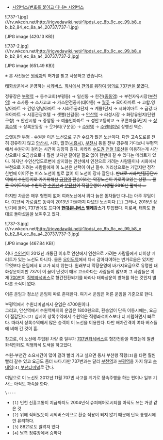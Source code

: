   * [시외버스/번호를 붙이고 다니는 시외버스](%EC%8B%9C%EC%99%B8%EB%B2%84%EC%8A%A4/%EB%B2%88%ED%98%B8%EB%A5%BC%20%EB%B6%99%EC%9D%B4%EA%B3%A0%20%EB%8B%A4%EB%8B%88%EB%8A%94%20%EC%8B%9C%EC%99%B8%EB%B2%84%EC%8A%A4.md)  

![737-1.jpg](//rv.wkcdn.net/http://rigvedawiki.net/r1/pds/_ec_8b_9c_ec_99_b8_e
b_b2_84_ec_8a_a4_20737/737-1.jpg)

[JPG image (420.13 KB)]

![737-2.jpg](//rv.wkcdn.net/http://rigvedawiki.net/r1/pds/_ec_8b_9c_ec_99_b8_e
b_b2_84_ec_8a_a4_20737/737-2.jpg)

[JPG image (651.49 KB)]

※ 본 사진들은 [원작자](http://blog.naver.com/trainmaster1)의 허가를 받고 사용하고 있습니다.

  
[태화상운](%ED%83%9C%ED%99%94%EC%83%81%EC%9A%B4.md)에서 운영하는
[시외버스](%EC%8B%9C%EC%99%B8%EB%B2%84%EC%8A%A4.md). [회사에서 편의를 위하여 임의로 737번을 붙였다.](%EC%8B%9C%EC%99%B8%EB%B2%84%EC%8A%A4/%EB%B2%88%ED%98%B8%EB%A5%BC%20%EB%B6%99%EC%9D%B4%EA%B3%A0%20%EB%8B%A4%EB%8B%88%EB%8A%94%20%EC%8B%9C%EC%99%B8%EB%B2%84%EC%8A%A4.md)

정류장은 [부평역](%EB%B6%80%ED%8F%89%EC%97%AD%28%EC%9D%B8%EC%B2%9C%29.md) →
동수교회(부평동) → 일신동 →
한전([중동역](%EC%A4%91%EB%8F%99%EC%97%AD%28%EA%B2%BD%EC%9D%B8%EC%84%A0%29.md))
→ 부천자유시장([부천역](%EB%B6%80%EC%B2%9C%EC%97%AD.md)) → 소사동 → 소사고교 → 가스안전공사(대야동)
→ [월곶](%EC%9B%94%EA%B3%B6.md) → 모아아파트 → 고합.영남아파트 → 건영.영남아파트 → 시화주공4단지 →
계룡1단지 → 시화이마트 → 금강.대우아파트 → 시흥관광호텔 → 샛뿔(신길동) →
[안산역](%EC%95%88%EC%82%B0%EC%97%AD.md) → 라성시장 → 화랑유원지(단원구청) → 안산시청 → 중앙동 →
예술인아파트 → 성안고등학교 → 푸른마을5단지 → [상록수역](%EC%83%81%EB%A1%9D%EC%88%98%EC%97%AD.md)
→ 상록운동장 → 웃거리(구운동) → [수원역](%EC%88%98%EC%9B%90%EC%97%AD.md) → [수원터미널](%EC%88%98%EC%9B%90%EC%A2%85%ED%95%A9%EB%B2%84%EC%8A%A4%ED%84%B0%EB%AF%B8%EB%84%90.md) 상행선 역순.

오랫동안 부평 - 수원을 이은 노선으로 구간 수요가 많은 노선이다. 다만
[고속도로](%EA%B3%A0%EC%86%8D%EB%8F%84%EB%A1%9C.md)를 전혀 경유하지 않고
[안산시](%EC%95%88%EC%82%B0%EC%8B%9C.md), 시화,
월곶([시흥시](%EC%8B%9C%ED%9D%A5%EC%8B%9C.md)),
[부천시](%EB%B6%80%EC%B2%9C%EC%8B%9C.md) 등을 전부 경유해 가다보니 부평역에서 수원까지 걸리는 시간이 굉장히
길다. 차라리 [수도권 전철 1호선](%EC%88%98%EB%8F%84%EA%B6%8C%20%EC%A0%84%EC%B2%A0%201%ED%98%B8%EC%84%A0.md)을 이용하는게 시간상으로나 요금상으로나 훨씬 낫지만 갈아탈 필요 없이 한번에 갈 수 있다는 메리트가
있다. 하지만 수인산업도로변에 살지않는 안산에서 인천으로 가려는 사람들이나 시화에서 부천으로 가려는 사람들에게 이 노선은 선택이 아닌 필수.
거리상으로는 가깝지만 정작 한번에 이어주는 버스 노선이 별로 없어 이 노선이 장사 잘된다. <del>반대로 시화/반월공단지역에서 수원등지로
가기위해선 [금정역](%EA%B8%88%EC%A0%95%EC%97%AD.md) 환승이라는 막장노선이 가로막고있는 상황…. 물론
오이도역과 수원역간 [수인선](%EC%88%98%EB%8F%84%EA%B6%8C%20%EC%A0%84%EC%B2%A0%20%EC%88%98%EC%9D%B8%EC%84%A0.md)과 [분당선](%EB%B6%84%EB%8B%B9%EC%84%A0.md)이 직결운행이 시행될
2016년 말까지….</del>

하지만 차급은 매우 형편이 없어 여러노선에서 뛰다 늙은 똥차들만 다니는 아주 무덤이다. 02년식 가로램프 똥럭이 2013년 가을까지 다녔던
노선이다.`[1]` 그러나, 2015년 상반기에 들어, 737번에도 드디어 **[현대유니버스](%ED%98%84%EB%8C%80%20%EC%9C%A0%EB%8B%88%EB%B2%84%EC%8A%A4.md) 엘레강스**가
투입됐다. 이로써, 태화도 현대로 돌아섰음을 보여주고 있다.

![737-3.jpg](//rv.wkcdn.net/http://rigvedawiki.net/r1/pds/_ec_8b_9c_ec_99_b8_e
b_b2_84_ec_8a_a4_20737/737-3.jpg)

[JPG image (467.84 KB)]

허나 [수인선](%EC%88%98%EB%8F%84%EA%B6%8C%20%EC%A0%84%EC%B2%A0%20%EC%88%98%EC%9D%B8%EC%84%A0.md)이 2012년 개통된 이후로 안산에서 인천으로 가려는 사람들에게 더이상 메리트가 있는 노선도 아니다. 물론
[오이도역](%EC%98%A4%EC%9D%B4%EB%8F%84%EC%97%AD.md)에서 다시 갈아타야하는 번거로움은 있지만 무엇보다
운임에서 비교가 되지 않는다. 원래부터 막장운영에 바가지요금으로 유명한 태화상운이지만 737이 이 꼴이 난것이 매우 고소하다는 사람들이
많으며 그 사람들은 이제 [700번](%EC%8B%9C%EC%99%B8%EB%B2%84%EC%8A%A4%20700.md)이
[직행좌석버스](%EC%A7%81%ED%96%89%EC%A2%8C%EC%84%9D%EB%B2%84%EC%8A%A4.md)로
형간전환되기를 바라나 태화상운이 방해를 하는 것인지 별다른 소식이 없다.

어른 운임과 청소년 운임이 따로 존재한다. 여기서 운임은 어른 운임을 기준으로 한다.

부평역에서 수원터미널까지 운임은 4700원이다.  
그리고, 안산역에서 수원역까지의 운임은 1800원으로, 환승없이 단독 이동시에는, 요금이 절감된다.`[2]` 심지어 상록수역에서 수원역은
직행좌석버스보다 더 저렴하면서 빠르다. 따라서 상록수역에서 많은 승객이 이 노선을 이용한다. 다만 배차간격이 여타 버스들에 비해 긴 것이
흠.

참고로, 이 노선에 투입된 차량 중 일부가 [707번좌석버스](%EC%95%88%EC%82%B0%20%EB%B2%84%EC%8A%A4%20707.md)로 형간전환을 하였는데 일반좌석인데도
직행좌석 도색을 하고있다.

수원-부천간 소요시간이 많이 걸려 빨리 가고 싶으면 동사 부천행 직행`[3]`을 타면 훨씬 빨리 갈수 있고 요금도 좀더 싸다.다만
737번과는 달리 [부천역](%EB%B6%80%EC%B2%9C%EC%97%AD.md)과
[부평역](%EB%B6%80%ED%8F%89%EC%97%AD%28%EC%9D%B8%EC%B2%9C%29.md)을 가지 않고 [송내역](
/wiki/%EC%86%A1%EB%82%B4%EC%97%AD)`[4]`,[부천터미널](%EB%B6%80%EC%B2%9C%ED%84%B0%EB%AF%B8%EB%84%90%20%EC%86%8C%ED%92%8D.md)로 간다.

여담으로 이 노선도 2012년 11월 707번 사고를 계기로 정속주행을 하는 편이나 일부 기사는 아직도 과속을 한다.

`\----`

  * `[1]` 인천 신흥교통이 지금까지도 2004년식 슈퍼에어로시티를 아직도 쓰는 거랑 같은 것
  * `[2]` 위에 적혀있듯이 시외버스이므로 환승 적용이 되지 않기 때문에 단독 통행시에만 유리하다.
  * `[3]` 8821로도 알려져 있다
  * `[4]` 남측 정류장에서 승하차

